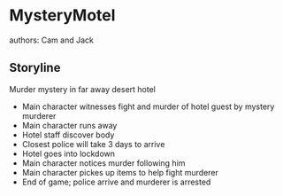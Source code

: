 # MysteryMotel

authors: Cam and Jack

## Storyline

Murder mystery in far away desert hotel 

 - Main character witnesses fight and murder of hotel guest by mystery murderer
 - Main character runs away
 - Hotel staff discover body
 - Closest police will take 3 days to arrive
 - Hotel goes into lockdown 
 - Main character notices murder following him
 - Main character pickes up items to help fight murderer
 - End of game; police arrive and murderer is arrested